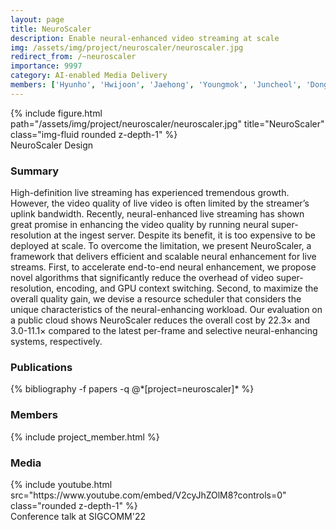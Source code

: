 ```yaml
---
layout: page
title: NeuroScaler
description: Enable neural-enhanced video streaming at scale
img: /assets/img/project/neuroscaler/neuroscaler.jpg
redirect_from: /~neuroscaler
importance: 9997
category: AI-enabled Media Delivery
members: ['Hyunho', 'Hwijoon', 'Jaehong', 'Youngmok', 'Juncheol', 'Dongsu']
---
```

<!-- <p class="profile-buttons">
    <a class="btn z-depth-0" href="https://github.com/kaist-ina/~neuroscaler">Homepage</a>
</p> -->

<div class="row justify-content-sm-center">
    <div class="col-md mt-3 col-md-6">
        {% include figure.html path="/assets/img/project/neuroscaler/neuroscaler.jpg" title="NeuroScaler" class="img-fluid rounded z-depth-1" %}
        <div class="caption">
            NeuroScaler Design
        </div>
    </div>
</div>

<h3>Summary</h3>
High-definition live streaming has experienced tremendous growth.
However, the video quality of live video is often limited by the streamer’s uplink bandwidth. Recently, neural-enhanced live streaming has shown great promise in enhancing the video quality by running
neural super-resolution at the ingest server.
Despite its benefit, it is too expensive to be deployed at scale.
To overcome the limitation, we present NeuroScaler, a framework that delivers efficient and scalable neural enhancement for live streams.
First, to accelerate end-to-end neural enhancement, we propose novel algorithms that significantly reduce the overhead of video super-resolution, encoding, and GPU context switching.
Second, to maximize the overall quality gain, we devise a resource scheduler that considers the unique characteristics of the neural-enhancing workload.
Our evaluation on a public cloud shows NeuroScaler reduces the overall cost by 22.3× and 3.0-11.1× compared to the latest per-frame and selective neural-enhancing systems, respectively.

<h3>Publications</h3>
<div class="publications">
{% bibliography -f papers -q @*[project=neuroscaler]* %}
</div>

<h3 class="mt-3">Members</h3>
{% include project_member.html %}

<h3 class="mt-5">Media</h3>
<div class="row justify-content-sm-center">
    <div class="col-md mt-3 mt-md-0 col-md-6">
        {% include youtube.html src="https://www.youtube.com/embed/V2cyJhZOlM8?controls=0" class="rounded z-depth-1" %}
        <div class="caption">
            Conference talk at SIGCOMM'22
        </div>
    </div>
</div>
